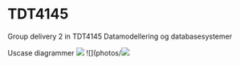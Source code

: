 # TDT4145
Group delivery 2 in TDT4145 Datamodellering og databasesystemer

Uscase diagrammer ![](photos/ClassDiagram.png)
![](photos/![](photos/ClassDiagram.png)
